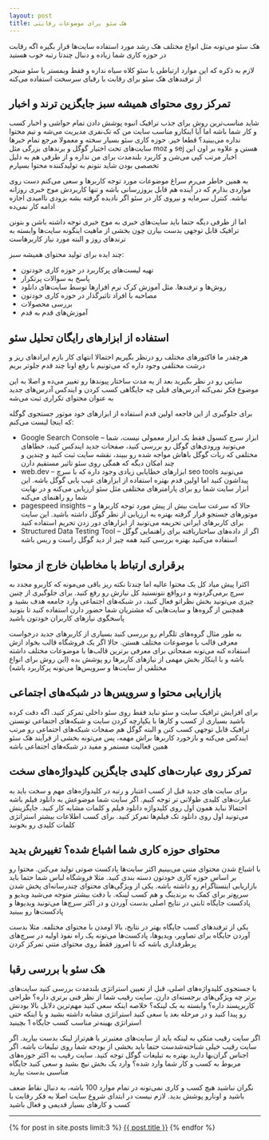 ```yaml
---
layout: post
title: هک سئو برای موضوعات رقابتی
---
```


هک سئو می‌تونه مثل انواع مختلف هک رشد مورد استفاده سایت‌ها قرار بگیره اگه رقابت در حوزه کاری شما زیاده و دنبال چندتا رتبه خوب هستید

لازم به ذکره که این موارد ارتباطی با سئو کلاه سیاه نداره و فقط وبمستر یا سئو منیجر از ترفندهای هک سئو برای رقابت با رقبای سرسخت استفاده می‌کنه

## تمرکز روی محتوای همیشه سبز جایگزین ترند و اخبار

شاید مناسب‌ترین روش برای جذب ترافیک انبوه پوشش دادن تمام حواشی و اخبار کسب و کار شما باشه اما آیا اینکارو مناسب سایت من که تک‌نفری مدیریت می‌شه و تیم محتوا نداره می‌بینید؟ قطعا خیر. حوزه کاری سئو بسیار سخته و معمولا مرجع تمام خبرها سایت‌های تحت اختیار گوگل و برندهای بزرگی مثل moz و sej هستن و علاوه بر اون این اخبار مرتب کپی می‌شن و کاربرد بلندمدت برای من نداره و از طرفی هم به دلیل تخصصی بودن شاید نتونم به تولیدکننده محتوا بسپارم

به همین خاطر می‌رم سراغ موضوعات مورد توجه کاربرها و سعی می‌کنم دست روی مواردی بذارم که در آینده هم قابل بروزرسانی باشه و تنها کاربردش موج خبری روزانه نباشه. کنترل سرمایه و نیروی کار در سئو اگر نادیده گرفته بشه بزودی ناامیدی اجازه ادامه کار نمی‌ده

اما از طرفی دیگه حتما باید سایت‌های خبری به موج خبری توجه داشته باشن و بتونن ترافیک قابل توجهی بدست بیارن چون بخشی از ماهیت اینگونه سایت‌ها وابسته به ترندهای روز و البته مورد نیاز کاربرهاست

چند ایده برای تولید محتوای همیشه سبز:

- تهیه لیست‌های پرکاربرد در حوزه کاری خودتون
- پاسخ به سوالات پرتکرار
- روش‌ها و ترفندها. مثل آموزش کرک نرم افزارها توسط سایت‌های دانلود
- مصاحبه با افراد تاثیرگذار در حوزه کاری خودتون
- بررسی محصولات
- آموزش‌های قدم به قدم

## استفاده از ابزارهای رایگان تحلیل سئو

هرچقدر ما فاکتورهای مختلف رو درنظر بگیریم احتمالا انتهای کار بازم ایرادهای ریز و درشت مختلفی وجود داره که می‌تونیم با رفع اونا چند قدم جلوتر بریم

سایتی رو در نظر بگیرید بعد از یه مدت ساختار پیوندها رو تغییر می‌ده و اصلا به این موضوع فکر نمی‌کنه آدرس‌های قبلی چه جایگاهی کسب کردن و ایندکس آدرس‌های جدید به عنوان محتوای تکراری ثبت می‌شه

برای جلوگیری از این فاجعه اولین قدم استفاده از ابزارهای خود موتور جستجوی گوگله که اینجا لیست می‌کنم:

- Google Search Console – ابزار سرچ کنسول فقط یک ابزار معمولی نیست، شما می‌تونید ورودی‌های گوگل رو بررسی کنید، صفحات جدید ایندکس کنید، خطاهای مختلفی که ربات گوگل باهاش مواجه شده رو ببیند، نقشه سایت ثبت کنید و چندین و چند امکان دیگه که همگی روی سئو تاثیر مستقیم دارن
- web.dev – ابزارهای خطایابی زیادی وجود داره که با سرچ seo tools می‌تونید پیداشون کنید اما اولین قدم بهتره استفاده از ابزارهای عیب یابی گوگل باشه. این ابزار سایت شما رو برای پارامترهای مختلفی مثل سئو ارزیابی می‌کنه و در نهایت شما رو راهنمای می‌کنه
- pagespeed insights – حالا که سرعت سایت بیش از پیش مورد توجه کاربرها و موتورهای جستجو قرار گرفته بهتره یه ارزیابی از نظر گوگل داشته باشید. این سایت برای کاربرهای ایرانی تحریمه می‌تونید از ابزارهای دور زدن تحریم استفاده کنید
- Structured Data Testing Tool – اگر از داده‌های ساختاریافته برای راهنمایی گوگل استفاده می‌کنید بهتره بررسی کنید همه چیز از دید گوگل راست و ریس باشه

## برقراری ارتباط با مخاطبان خارج از محتوا

اکثرا پیش میاد کل یک محتوا عالیه اما چندتا نکته ریز باقی می‌مونه که کاربرو مجدد به سرچ برمی‌گردونه و درواقع نتونستید کل نیازش رو رفع کنید. برای جلوگیری از چنین چیزی می‌تونید بخش نظراتو فعال کنید، در شبکه‌های اجتماعی وارد جامعه هدف بشید و همچنین از گروه‌ها و سایت‌هایی که مشتریان شما حضور دارن استفاده کنید تا بتونید پاسخگوی نیازهای کاربران خودتون باشید

به طور مثال گروه‌های تلگرام رو بررسی کنید بسیاری از کاربرهای جدید درخواست معرفی قالب با موضوعات مختلف هستن. حالا اگر یک فروشگاه قالب بخواد ازش استفاده کنه می‌تونه صفحاتی برای معرفی برترین قالب‌ها با موضوعات مختلف داشته باشه و با اینکار بخش مهمی از نیازهای کاربرها رو پوشش بده (این روش برای انواع مختلفی از سایت‌ها و سرویس‌ها می‌تونه پرکاربرد باشه)

## بازاریابی محتوا و سرویس‌ها در شبکه‌های اجتماعی

برای افزایش ترافیک سایت و سئو نباید فقط روی سئو داخلی تمرکز کنید. اگه دقت کرده باشید بسیاری از کسب و کارها با یکپارچه کردن سایت و شبکه‌های اجتماعی تونستن ترافیک قابل توجهی کسب کنن و البته گوگل هم صفحات شبکه‌های اجتماعی رو مرتب ایندکس می‌کنه و بازخورد کاربرها براش مهمه، پس می‌تونه بخشی از فرآیند هک سئو همین فعالیت مستمر و مفید در شبکه‌های اجتماعی باشه

## تمرکز روی عبارت‌های کلیدی جایگزین کلیدواژه‌های سخت

برای سایت های جدید قبل از کسب اعتبار و رتبه در کلیدواژه‌های مهم و سخت باید به عبارت‌های کلیدی طولانی تر توجه کنیم. اگر سایت شما موضوعش به دانلود فیلم باشه احتمالا نباید همون اول روی کلیدواژه دانلود فیلم و کلمات مشابه کار کنید. جایگزینش می‌تونید اول روی دانلود تک فیلم‌ها تمرکز کنید. برای کسب اطلاعات بیشتر استراتژی کلمات کلیدی رو بخونید

## محتوای حوزه کاری شما اشباع شده؟ تغییرش بدید

با اشباع شدن محتوای متنی می‌بینیم اکثر سایت‌ها پادکست صوتی تولید می‌کنن. محتوا رو بر اساس حوزه کاری خودتون دسته بندی کنید. مثلا فروشگاه لباس شما حتما باید بازاریابی اینستاگرام رو داشته باشه. یکی از ویژگی‌های محتوای چندرسانه‌ای پخش شدن سریع‌تر برای کمک به برندینگ و هم کسب لینکه. با دقت بیشتر متوجه می‌شید ویدیو و پادکست جایگاه ثابتی در نتایج اصلی بدست آوردن و در اکثر سرچ‌ها می‌تونید ویدیوها و پادکست‌ها رو ببینید

یکی از ترفندهای کسب جایگاه بهتر در نتایج، بالا اومدن با محتوای مختلفه. مثلا بدست آوردن جایگاه برای تصاویر، ویدیوها، پادکست‌ها می‌تونه یک راه نفوذ اولیه در سرچ‌های پرطرفداری باشه که تا امروز فقط روی محتوای متنی تمرکز کردن

## هک سئو با بررسی رقبا

با جستجوی کلیدواژه‌های اصلی، قبل از تعیین استراتژی بلندمدت بررسی کنید سایت‌های برتر چه ویژگی‌های برجسته‌ای دارن. سایت رقیب شما از نظر فنی برتری داره؟ طراحی کاربرپسند داره؟ وابسته به بک لینکه؟ خلاصه اینکه سعی کنید مهم‌ترین دلایل بالا بودنش رو پیدا کنید و در مرحله بعد یا سعی کنید استراتژی مشابه داشته بشید و یا اینکه حتی استراتژی بهینه‌تر مناسب کسب جایگاه 1 بچینید

اگر سایت رقیب متکی به لینکه باید از سایت‌های معتبرتر یا هم‌تراز لینک بدست بیارید. اگر سایت رقیب خیلی شناخته‌شدست حتما باید بخشی از بودجه شما روی تبلیغات باشه. اگر اجناس گران‌بها دارید بهتره به تبلیغات گوگل توجه کنید. سایت رقیب به اکثر حوزه‌های مربوط به کسب و کار شما وارد شده؟ وارد یک بخش نیچ بشید و سعی کنید جایگاه مناسبی بدست بیارید

نگران نباشید هیچ کسب و کاری نمی‌تونه در تمام موارد 100 باشه، به دنبال نقاط ضعف باشید و اونارو پوشش بدید. لازم نیست در ابتدای شروع سایت اصلا به فکر رقابت با کسب و کارهای بسیار قدیمی و فعال باشید

***
{% for post in site.posts limit:3 %}
<a href="{{ site.url }}{{ post.url }}">{{ post.title }}</a>
{% endfor %}
